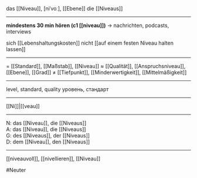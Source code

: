 das [[Niveau]], [niˈvoː], [[Ebene]]
die [[Niveaus]]

---
**mindestens 30 min hören (c1 [[niveau]])** → nachrichten, podcasts, interviews

sich [[Lebenshaltungskosten]] nicht [[auf einem festen Niveau halten lassen]]


---
= [[Standard]], [[Maßstab]], [[Niveau]]
≈ [[Qualität]], [[Anspruchsniveau]], [[Ebene]], [[Grad]]
≠ [[Tiefpunkt]], [[Minderwertigkeit]], [[Mittelmäßigkeit]]

---
level, standard, quality
уровень, стандарт

---
[[Ni]]|[[veau]]

---
N: das [[Niveau]], die [[Niveaus]]  
A: das [[Niveau]], die [[Niveaus]]  
G: des [[Niveaus]], der [[Niveaus]]  
D: dem [[Niveau]], den [[Niveaus]]  

---
[[niveauvoll]], [[nivellieren]], [[Niveau]]

#Neuter  